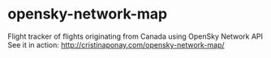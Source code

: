 # opensky-network-map
Flight tracker of flights originating from Canada using OpenSky Network API
See it in action: http://cristinaponay.com/opensky-network-map/
